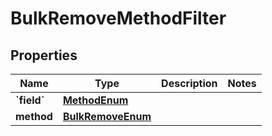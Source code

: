 
# BulkRemoveMethodFilter

## Properties
| Name | Type | Description | Notes |
| ------------ | ------------- | ------------- | ------------- |
| **&#x60;field&#x60;** | [**MethodEnum**](MethodEnum.md) |  |  |
| **method** | [**BulkRemoveEnum**](BulkRemoveEnum.md) |  |  |



